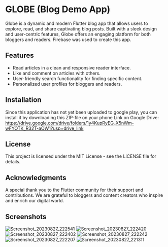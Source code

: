 # GLOBE (Blog Demo App)
Globe is a dynamic and modern Flutter blog app that allows users to explore, read, and share captivating blog posts. Built with a sleek design and user-centric features, Globe offers an engaging platform for both bloggers and readers. Firebase was used to create this app.

## Features
- Read articles in a clean and responsive reader interface.
- Like and comment on articles with others.
- User-friendly search functionality for finding specific content.
- Personalized user profiles for bloggers and readers.

## Installation
Since this application has not yet been uploaded to google play, you can install it by downloading this ZIP-file on your phone 
Link on Google Drive: https://drive.google.com/drive/folders/1y4KupRyEG_X5nWm-wFYOTK_R32T-aOW1?usp=drive_link

## License
This project is licensed under the MIT License - see the LICENSE file for details.

## Acknowledgments
A special thank you to the Flutter community for their support and contributions.
We are grateful to bloggers and content creators who inspire and enrich our digital world.

## Screenshots
![Screenshot_20230827_222541](https://github.com/val3rkq/Globe-Blog-App/assets/87361814/ca8d560c-5772-458e-9ba6-d72a766dd1fb)
![Screenshot_20230827_222420](https://github.com/val3rkq/Globe-Blog-App/assets/87361814/37e3dff0-5b81-4f3e-bd3b-1e2edcaf7356)
![Screenshot_20230827_222402](https://github.com/val3rkq/Globe-Blog-App/assets/87361814/781259ef-391c-4897-a18a-e88df44d845e)
![Screenshot_20230827_222242](https://github.com/val3rkq/Globe-Blog-App/assets/87361814/63627654-4f2f-4101-848f-c958e9291b12)
![Screenshot_20230827_222207](https://github.com/val3rkq/Globe-Blog-App/assets/87361814/d273b7c2-836b-4174-8cd1-81c485a3d9c1)
![Screenshot_20230827_221311](https://github.com/val3rkq/Globe-Blog-App/assets/87361814/d40913c8-9f07-4299-9c84-6faba623df0d)
